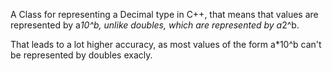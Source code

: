 A Class for representing a Decimal type in C++, that means that values are represented by a*10^b, unlike doubles, which are represented by a*2^b.

That leads to a lot higher accuracy, as most values of the form a*10^b can't be represented by doubles exacly.
